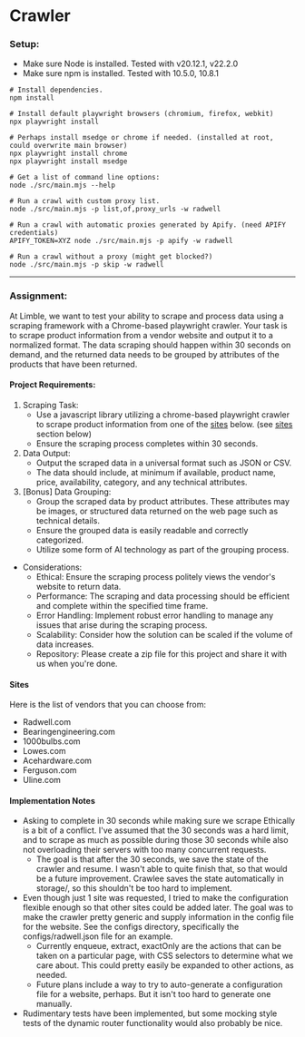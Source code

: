 # Crawler

### Setup:

- Make sure Node is installed. Tested with v20.12.1, v22.2.0
- Make sure npm is installed. Tested with 10.5.0, 10.8.1

```
# Install dependencies.
npm install

# Install default playwright browsers (chromium, firefox, webkit)
npx playwright install

# Perhaps install msedge or chrome if needed. (installed at root, could overwrite main browser)
npx playwright install chrome
npx playwright install msedge

# Get a list of command line options:
node ./src/main.mjs --help

# Run a crawl with custom proxy list.
node ./src/main.mjs -p list,of,proxy_urls -w radwell

# Run a crawl with automatic proxies generated by Apify. (need APIFY credentials)
APIFY_TOKEN=XYZ node ./src/main.mjs -p apify -w radwell

# Run a crawl without a proxy (might get blocked?)
node ./src/main.mjs -p skip -w radwell
```

---

### Assignment:

At Limble, we want to test your ability to scrape and process data using a scraping framework with a Chrome-based playwright crawler. Your task is to scrape product information from a vendor website and output it to a normalized format. The data scraping should happen within 30 seconds on demand, and the returned data needs to be grouped by attributes of the products that have been returned.

#### Project Requirements:

1. Scraping Task:
   - Use a javascript library utilizing a chrome-based playwright crawler to scrape product information from one of the [sites](#sites) below. (see [sites](#sites) section below)
   - Ensure the scraping process completes within 30 seconds.
1. Data Output:
   - Output the scraped data in a universal format such as JSON or CSV.
   - The data should include, at minimum if available, product name, price, availability, category, and any technical attributes.
1. [Bonus] Data Grouping:
   - Group the scraped data by product attributes. These attributes may be images, or structured data returned on the web page such as technical details.
   - Ensure the grouped data is easily readable and correctly categorized.
   - Utilize some form of AI technology as part of the grouping process.

- Considerations:
  - Ethical: Ensure the scraping process politely views the vendor's website to return data.
  - Performance: The scraping and data processing should be efficient and complete within the specified time frame.
  - Error Handling: Implement robust error handling to manage any issues that arise during the scraping process.
  - Scalability: Consider how the solution can be scaled if the volume of data increases.
  - Repository: Please create a zip file for this project and share it with us when you're done.

#### Sites

Here is the list of vendors that you can choose from:

- Radwell.com
- Bearingengineering.com
- 1000bulbs.com
- Lowes.com
- Acehardware.com
- Ferguson.com
- Uline.com

#### Implementation Notes

- Asking to complete in 30 seconds while making sure we scrape Ethically is a bit of a conflict. I've assumed that the 30 seconds was a hard limit, and to scrape as much as possible during those 30 seconds while also not overloading their servers with too many concurrent requests.
  - The goal is that after the 30 seconds, we save the state of the crawler and resume. I wasn't able to quite finish that, so that would be a future improvement. Crawlee saves the state automatically in storage/, so this shouldn't be too hard to implement.
- Even though just 1 site was requested, I tried to make the configuration flexible enough so that other sites could be added later. The goal was to make the crawler pretty generic and supply information in the config file for the website. See the configs directory, specifically the configs/radwell.json file for an example.
  - Currently enqueue, extract, exactOnly are the actions that can be taken on a particular page, with CSS selectors to determine what we care about. This could pretty easily be expanded to other actions, as needed.
  - Future plans include a way to try to auto-generate a configuration file for a website, perhaps. But it isn't too hard to generate one manually.
- Rudimentary tests have been implemented, but some mocking style tests of the dynamic router functionality would also probably be nice.
